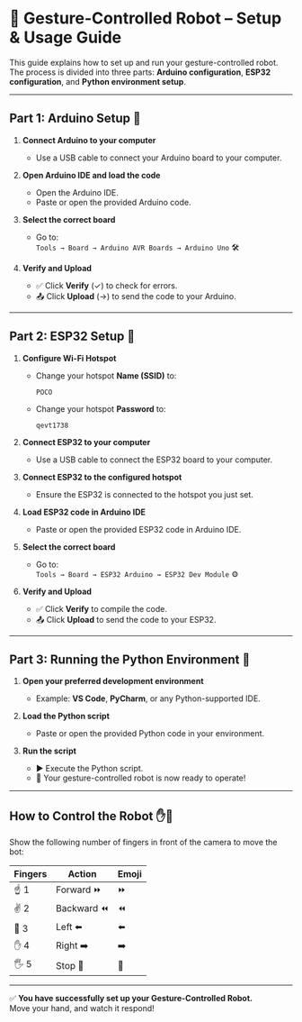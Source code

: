 # 🤖 Gesture-Controlled Robot – Setup & Usage Guide

This guide explains how to set up and run your gesture-controlled robot.  
The process is divided into three parts: **Arduino configuration**, **ESP32 configuration**, and **Python environment setup**.

---

## Part 1: Arduino Setup 🔌

1. **Connect Arduino to your computer**  
   - Use a USB cable to connect your Arduino board to your computer.

2. **Open Arduino IDE and load the code**  
   - Open the Arduino IDE.  
   - Paste or open the provided Arduino code.

3. **Select the correct board**  
   - Go to:  
     `Tools → Board → Arduino AVR Boards → Arduino Uno` 🛠

4. **Verify and Upload**  
   - ✅ Click **Verify** (✓) to check for errors.  
   - 📤 Click **Upload** (→) to send the code to your Arduino.

---

## Part 2: ESP32 Setup 📡

1. **Configure Wi-Fi Hotspot**
   - Change your hotspot **Name (SSID)** to:  
     ```
     POCO
     ```
   - Change your hotspot **Password** to:  
     ```
     qevt1738
     ```

2. **Connect ESP32 to your computer**  
   - Use a USB cable to connect the ESP32 board to your computer.

3. **Connect ESP32 to the configured hotspot**  
   - Ensure the ESP32 is connected to the hotspot you just set.

4. **Load ESP32 code in Arduino IDE**  
   - Paste or open the provided ESP32 code in Arduino IDE.

5. **Select the correct board**  
   - Go to:  
     `Tools → Board → ESP32 Arduino → ESP32 Dev Module` ⚙

6. **Verify and Upload**  
   - ✅ Click **Verify** to compile the code.  
   - 📤 Click **Upload** to send the code to your ESP32.

---

## Part 3: Running the Python Environment 🐍

1. **Open your preferred development environment**  
   - Example: **VS Code**, **PyCharm**, or any Python-supported IDE.

2. **Load the Python script**  
   - Paste or open the provided Python code in your environment.

3. **Run the script**  
   - ▶ Execute the Python script.  
   - 🎉 Your gesture-controlled robot is now ready to operate!

---

## How to Control the Robot ✋🤖

Show the following number of fingers in front of the camera to move the bot:

| Fingers | Action        | Emoji |
|---------|--------------|-------|
| ☝ 1     | Forward ⏩    | ⏩    |
| ✌ 2     | Backward ⏪   | ⏪    |
| 🤟 3     | Left ⬅️      | ⬅️   |
| ✋ 4     | Right ➡️     | ➡️   |
| 🖐 5     | Stop 🛑      | 🛑   |

---

✅ **You have successfully set up your Gesture-Controlled Robot.**  
Move your hand, and watch it respond!
